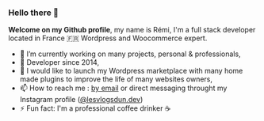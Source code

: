 ### Hello there 👋

**Welcome on my Github profile**, my name is Rémi, I'm a full stack developer located in France 🇫🇷
Wordpress and Woocommerce expert.

- 🔭 I’m currently working on many projects, personal & professionals,
- 🌱 Developer since 2014,
- 🤔 I would like to launch my Wordpress marketplace with many home made plugins to improve the life of many websites owners,
- 📫 How to reach me : [by email](mailto:remiduple40@gmail.com) or direct messaging throught my Instagram profile ([@lesvlogsdun.dev](https://instagram.com/lesvlogsdun.dev/))
- ⚡ Fun fact: I'm a professional coffee drinker ☕
